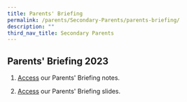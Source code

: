 ```yaml
---
title: Parents' Briefing
permalink: /parents/Secondary-Parents/parents-briefing/
description: ""
third_nav_title: Secondary Parents
---
```

## Parents' Briefing 2023


1. [Access](https://drive.google.com/drive/folders/198X5hWbdCqpBUIaiiGRgQyvQJLzhCLz-?usp=share_link) our Parents' Briefing notes.

2. [Access](https://drive.google.com/drive/folders/1vQrX3gpRdVtSLPezaa_o0XA5Vgzs1Uoo?usp=share_link) our Parents' Briefing slides.